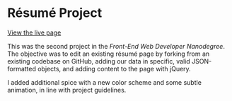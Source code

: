 # Résumé Project

<a href="http://kevinfrutiger.github.io/frontend-nanodegree-resume/" target="_blank">View the live page</a>

This was the second project in the _Front-End Web Developer Nanodegree_. The objective was to edit an existing résumé page by forking from an existing codebase on GitHub, adding our data in specific, valid JSON-formatted objects, and adding content to the page with jQuery.

I added additional spice with a new color scheme and some subtle animation, in line with project guidelines.
